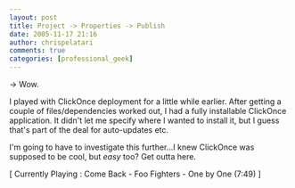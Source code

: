 ```yaml
---
layout: post
title: Project -> Properties -> Publish
date: 2005-11-17 21:16
author: chrispelatari
comments: true
categories: [professional_geek]
---
```


<p>-&gt; Wow.</p>
<p>I played with ClickOnce deployment for a little while earlier. After getting 
a couple of files/dependencies worked out, I had a fully installable ClickOnce 
application. It didn't let me specify where I wanted to install it, but I guess 
that's part of the deal for auto-updates etc.</p>
<p>I'm going to have to investigate this further...I knew ClickOnce was supposed 
to be cool, but <em>easy</em> too? Get outta here.</p>
<p class="media">[ Currently Playing : Come Back - Foo Fighters - One by One 
(7:49) ]</p>
